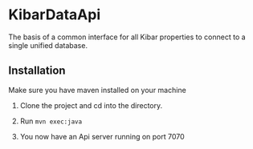 # KibarDataApi
The basis of a common interface for all Kibar properties to connect to a single unified database.

## Installation

Make sure you have maven installed on your machine

1. Clone the project and cd into the directory.

2. Run `mvn exec:java`

3. You now have an Api server running on port 7070
